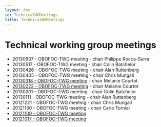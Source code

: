 ```yaml
---
layout: doc
id: TechnicalWGMeetings
title: TechnicalWGMeetings
---
```


# Technical working group meetings #

  * 20130607 - OBOFOC-TWG meeting - chair Philippe Rocca-Serra
  * 20130517 - OBOFOC-TWG meeting - chair Colin Batchelor
  * 20130426 - OBOFOC-TWG meeting - chair Alan Ruttenberg
  * 20130405 - OBOFOC-TWG meeting - chair Chris Mungall
  * [20130318 - OBOFOC-TWG meeting](https://docs.google.com/document/d/12qW0KnQQVX-hxPf93r1v_n1VFVOjb4FTbn56WaikIgs/edit) - chair Melanie Courtot
  * [20130222 - OBOFOC-TWG meeting](https://docs.google.com/document/d/12PQ_c4dMQlP2cJxYV_QCp53sEBY342zI__VlnxZqQDM/edit) - chair Melanie Courtot
  * 20130201 - OBOFOC-TWG meeting - chair Colin Batchelor
  * 20130111 - OBOFOC-TWG meeting - chair Alan Ruttenberg
  * 20121221 - OBOFOC-TWG meeting - chair Chris Mungall
  * 20121130 - OBOFOC-TWG meeting - chair Carlo Torniai
  * [20121109 - OBOFOC-TWG meeting](https://docs.google.com/document/d/1OxpGSNU_QiDCaRlAN9QtD3oxCXuhQap42aIP7VfM5jY/edit)
  * [20121017 - OBOFOC-TWG meeting](https://docs.google.com/document/d/1yhwBGCVUcSV06Yz7GIv8DLWUoaxPuG0VDqRhzQZuurA/edit)
